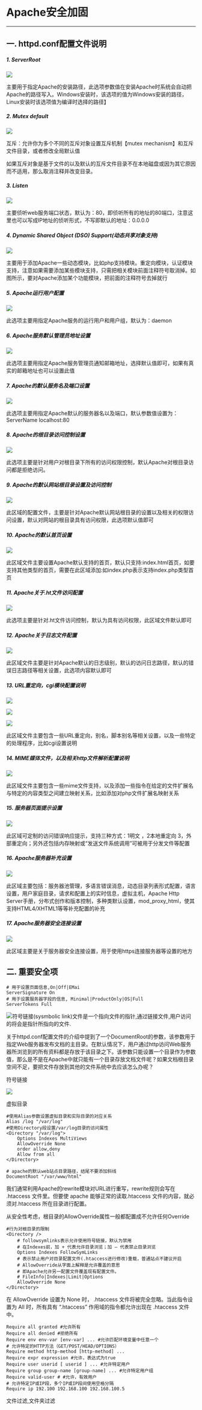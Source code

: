 # Apache安全加固

---

## 一. httpd.conf配置文件说明

##### 1. ServerRoot

![](/fileParser/image/apache-conf-1.jpg)

主要用于指定Apache的安装路径，此选项参数值在安装Apache时系统会自动把Apache的路径写入。Windows安装时，该选项的值为Windows安装的路径，Linux安装时该选项值为编译时选择的路径】

##### 2. Mutex default

![](/fileParser/image/apache-conf-2.jpg)

互斥：允许你为多个不同的互斥对象设置互斥机制【mutex mechanism】和互斥文件目录，或者修改全局默认值

如果互斥对象是基于文件的以及默认的互斥文件目录不在本地磁盘或因为其它原因而不适用，那么取消注释并改变目录。

##### 3. Listen

![](/fileParser/image/apache-conf-3.jpg)

主要侦听web服务端口状态，默认为：80，即侦听所有的地址的80端口，注意这里也可以写成IP地址的侦听形式，不写即默认的地址：0.0.0.0

##### 4. Dynamic Shared Object \(DSO\) Support\(动态共享对象支持\)

![](/fileParser/image/apache-conf-4.jpg)

主要用于添加Apache一些动态模块，比如php支持模块。重定向模块，认证模块支持，注意如果需要添加某些模块支持，只需把相关模块前面注释符号取消掉。如图所示，要对Apache添加某个功能模块，把前面的注释符号去掉就行

##### 5. Apache运行用户配置

![](/fileParser/image/apache-conf-5.jpg)

此选项主要用指定Apache服务的运行用户和用户组，默认为：daemon

##### 6. Apache服务默认管理员地址设置

![](/fileParser/image/apache-conf-6.jpg)

此选项主要用指定Apache服务管理员通知邮箱地址，选择默认值即可，如果有真实的邮箱地址也可以设置此值

##### 7. Apache的默认服务名及端口设置

![](/fileParser/image/apache-conf-7.jpg)

此选项主要用指定Apache默认的服务器名以及端口，默认参数值设置为：ServerName localhost:80

##### 8. Apache的根目录访问控制设置

![](/fileParser/image/apache-conf-8.jpg)

此选项主要是针对用户对根目录下所有的访问权限控制，默认Apache对根目录访问都是拒绝访问。

##### 9. Apache的默认网站根目录设置及访问控制

![](/fileParser/image/apache-conf-9.jpg)

此区域的配置文件，主要是针对Apache默认网站根目录的设置以及相关的权限访问设置，默认对网站的根目录具有访问权限，此选项默认值即可

##### 10. Apache的默认首页设置

![](/fileParser/image/apache-conf-10.jpg)

此区域文件主要设置Apache默认支持的首页，默认只支持:index.html首页，如要支持其他类型的首页，需要在此区域添加:如index.php表示支持index.php类型首页

##### 11. Apache关于.ht文件访问配置

![](/fileParser/image/apache-conf-11.jpg)

此选项主要是针对.ht文件访问控制，默认为具有访问权限，此区域文件默认即可

##### 12. Apache关于日志文件配置

![](/fileParser/image/apache-conf-12.jpg)

此区域文件主要是针对Apache默认的日志级别，默认的访问日志路径，默认的错误日志路径等相关设置，此选项内容默认即可

##### 13. URL重定向，cgi模块配置说明

![](/fileParser/image/apache-conf-13.jpg)

![](/fileParser/image/apache-conf-14.jpg)

![](/fileParser/image/apache-conf-15.jpg)

此区域文件主要包含一些URL重定向，别名，脚本别名等相关设置，以及一些特定的处理程序，比如cgi设置说明

##### 14. MIME媒体文件，以及相关http文件解析配置说明

![](/fileParser/image/apache-conf-16.jpg)

此区域文件主要包含一些mime文件支持，以及添加一些指令在给定的文件扩展名与特定的内容类型之间建立映射关系，比如添加对php文件扩展名映射关系

##### 15. 服务器页面提示设置

![](/fileParser/image/apache-conf-17.jpg)

此区域可定制的访问错误响应提示，支持三种方式：1明文 ，2本地重定向 3，外部重定向；另外还包括内存映射或“发送文件系统调用”可被用于分发文件等配置

##### 16. Apache服务器补充设置

![](/fileParser/image/apache-conf-18.jpg)

此区域主要包括：服务器池管理，多语言错误消息，动态目录列表形式配置，语言设置，用户家庭目录，请求和配置上的实时信息，虚拟主机，Apache Http Server手册，分布式创作和版本控制，多种类默认设置，mod\_proxy\_html，使其支持HTML4/XHTML1等等补充配置的补充

##### 17. Apache服务器安全连接设置

![](/fileParser/image/apache-conf-19.jpg)

此区域主要是关于服务器安全连接设置，用于使用https连接服务器等设置的地方

## 二. 重要安全项

```
# 用于设置页面信息,On|Off|EMai 
ServerSignature On
# 用于设置服务器字段的信息, Minimal|ProductOnly|OS|Full 
ServerTokens Full
```

![](/fileParser/image/apache-sec_1.png)符号链接\(sysmbolic link\)文件是一个指向文件的指针,通过链接文件,用户访问的将会是指针所指向的文件.

关于httpd.conf配置文件的介绍中提到了一个DocumentRoot的参数，该参数用于指定Web服务器发布文档的主目录。在默认情况下，用户通过http访问Web服务器所浏览到的所有资料都是存放于该目录之下。该参数只能设置一个目录作为参数值，那么是不是在Apache中就只能有一个目录存放文档文件呢？如果文档根目录空间不足，要把文件存放到其他的文件系统中去应该怎么办呢？

符号链接

![](/fileParser/image/apache-sec_2.png)

虚拟目录

```
#使用Alias参数设置虚拟目录和实际目录的对应关系  
Alias /log "/var/log"  
#使用Directory段设置/var/log目录的访问属性  
<Directory "/var/log"> 
    Options Indexes MultiViews  
    AllowOverride None  
    order allow,deny  
    Allow from all  
</Directory>
```

```
# apache的默认web站点目录路径，结尾不要添加斜线
DocumentRoot "/var/www/html"
```

我们通常利用Apache的rewrite模块对URL进行重写，rewrite规则会写在 .htaccess 文件里。但要使 apache 能够正常的读取.htaccess 文件的内容，就必须对.htaccess 所在目录进行配置。

从安全性考虑，根目录的AllowOverride属性一般都配置成不允许任何Override

```
#行为对根目录的限制
<Directory />
    # followsymlinks表示允许使用符号链接，默认为禁用
    # 在Indexes前，加 + 代表允许目录浏览；加 – 代表禁止目录浏览
    Options Indexes FollowSymLinks
    # 表示禁止用户对目录配置文件(.htaccess进行修改)重载，普通站点不建议开启
    # AllowOverride从字面上解释是允许覆盖的意思
    # 即Apache允许另一配置文件覆盖现有配置文件。
    # FileInfo|Indexes|Limit|Options
    AllowOverride None
</Directory>
```

在 AllowOverride 设置为 None 时， .htaccess 文件将被完全忽略。当此指令设置为 All 时，所有具有 “.htaccess” 作用域的指令都允许出现在 .htaccess 文件中。

```
Require all granted #允许所有
Require all denied #拒绝所有
Require env env-var [env-var] ... #允许匹配环境变量中任意一个
# 允许特定的HTTP方法（GET/POST/HEAD/OPTIONS）
Require method http-method [http-method] ... 
Require expr expression #允许，表达式为true
Require user userid [ userid ] ... #允许特定用户
Require group group-name [group-name] ... #允许特定用户组
Require valid-user # #允许，有效用户
# 允许特定IP或IP段，多个IP或IP段间使用空格分隔
Require ip 192.100 192.168.100 192.168.100.5
```

文件过滤,文件夹过滤

